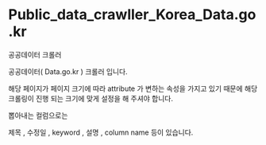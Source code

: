 # Public_data_crawller_Korea_Data.go.kr
공공데이터 크롤러


공공데이터( Data.go.kr ) 크롤러 입니다.

해당 페이지가 페이지 크기에 따라 attribute 가 변하는 속성을 가지고 있기 때문에 해당 크롤링이 진행 되는 크기에 맞게 설정을 해 주셔야 합니다.

뽑아내는 컬럼으로는

제목 , 수정일 , keyword , 설명 , column name 등이 있습니다.

